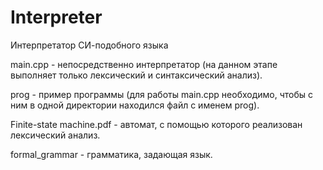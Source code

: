 # Interpreter

Интерпретатор СИ-подобного языка

main.cpp  - непосредственно интерпретатор (на данном этапе выполняет только лексический и синтаксический анализ).

prog - пример программы (для работы main.cpp необходимо, чтобы с ним в одной директории находился файл с именем prog).

Finite-state machine.pdf - автомат, с помощью которого реализован лексический анализ.

formal_grammar - грамматика, задающая язык.
